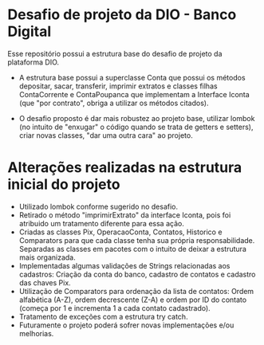 <h1>Desafio de projeto da DIO - Banco Digital</h1>
Esse repositório possui a estrutura base do desafio de projeto da plataforma DIO.

* A estrutura base possui a superclasse Conta que possui os métodos depositar, sacar, transferir, imprimir extratos e classes filhas ContaCorrente e ContaPoupanca que implementam a Interface Iconta (que "por contrato", obriga a utilizar os métodos citados).

* O desafio proposto é dar mais robustez ao projeto base, utilizar lombok (no intuito de "enxugar" o código quando se trata de getters e setters), criar novas classes, "dar uma outra cara" ao projeto.

<h1>Alterações realizadas na estrutura inicial do projeto</h1>

* Utilizado lombok conforme sugerido no desafio.
* Retirado o método "imprimirExtrato" da interface Iconta, pois foi atribuido um tratamento diferente para essa ação.
* Criadas as classes Pix, OperacaoConta, Contatos, Historico e Comparators para que cada classe tenha sua própria responsabilidade. Separadas as classes em pacotes com o intuito de deixar a estrutura mais organizada.
* Implementadas algumas validações de Strings relacionadas aos cadastros:
Criação da conta do banco, cadastro de contatos e cadastro das chaves Pix.
* Utilização de Comparators para ordenação da lista de contatos:
Ordem alfabética (A-Z), ordem decrescente (Z-A) e ordem por ID do contato (começa por 1 e incrementa 1 a cada contato cadastrado).
* Tratamento de exceções com a estrutura try catch.
* Futuramente o projeto poderá sofrer novas implementações e/ou melhorias.